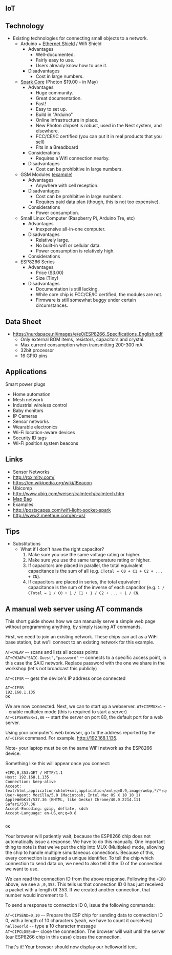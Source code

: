 ## IoT

## Technology
- Existing technologies for connecting small objects to a network.
  - Arduino + [Ethernet Shield](https://www.adafruit.com/products/201) / Wifi Shield
    - Advantages
       - Well-documented.
       - Fairly easy to use.
       - Users already know how to use it.
    - Disadvantages
       - Cost in large numbers.
  - [Spark Core](http://spark.io) (Photon $19.00 - in May)
    - Advantages
      - Huge community.
      - Great documentation.
      - Fast!
      - Easy to set up.
      - Build in "Arduino"
      - Online infrastructure in place.
      - New Photon chipset is robust, used in the Nest system, and elsewhere.
      - FCC/CE/IC certified (you can put it in real products that you sell)
      - Fits in a Breadboard
    - Considerations
      - Requires a Wifi connection nearby.
    - Disadvantages
      - Cost can be prohibitive in large numbers.
  - GSM Modules ([example](https://www.adafruit.com/product/1946))
    - Advantages
      - Anywhere with cell reception.
    - Disadvantages
      - Cost can be prohibitive in large numbers.
      - Requires paid data plan (though, this is not too expensive).
    - Considerations
      - Power consumption.
  - Small Linux Computer (Raspberry Pi, Arduino Tre, etc)
    - Advantages
      - Inexpensive all-in-one computer.
    - Disadvantages
      - Relatively large.
      - No built-in wifi or cellular data.
      - Power consumption is relatively high.
    - Considerations
  - ESP8266 Series
    - Advantages
      - Price ($3.00)
      - Size (Tiny)
    - Disadvantages
      - Documentation is still lacking.
      - While core chip is FCC/CE/IC certified, the modules are not.
      - Firmware is still somewhat buggy under certain circumstances.

## Data Sheet
- https://nurdspace.nl/images/e/e0/ESP8266_Specifications_English.pdf
  - Only external BOM items, resistors, capacitors and crystal.
  - Max current consumption when transmitting 200-300 mA.
  - 32bit processor
  - 16 GPIO pins

## Applications
Smart power plugs
- Home automation
- Mesh network
- Industrial wireless control
- Baby monitors
- IP Cameras
- Sensor networks
- Wearable electronics
- Wi-Fi location-aware devices
- Security ID tags
- Wi-Fi position system beacons

## Links
- Sensor Networks
 - http://roximity.com/
 - https://en.wikipedia.org/wiki/IBeacon
- Ubicomp
 - http://www.ubiq.com/weiser/calmtech/calmtech.htm
 - [Map Bag](http://www.joshbillions.org/post/3974357210/mapbag)
- Examples
 - http://postscapes.com/wifi-light-socket-spark
 - http://www2.meethue.com/en-us/

## Tips
- Substitutions
  - What if I don't have the right capacitor?
    1. Make sure you use the same voltage rating or higher.
    1. Make sure you use the same temperature rating or higher.
    1. If capacitors are placed in parallel, the total equivalent capacitance is the sum of all (e.g. `CTotal = C0 + C1 + C2 + ... + CN`).
    1. If capacitors are placed in series, the total equivalent capacitance is the sum of the inverse of each capacitor (e.g. `1 / CTotal = 1 / C0 + 1 / C1 + 1 / C2 + ... + 1 / CN`.

## A manual web server using AT commands

This short guide shows how we can manually serve a simple web page without programming anything, by simply issuing AT commands.

First, we need to join an existing network. These chips can act as a WiFi base station, but we'll connect to an existing network for this example.

`AT+CWLAP`  -- scans and lists all access points  
`AT+CWJAP="SAIC-Guest","password"` -- connects to a specific access point, in this case the SAIC network. Replace password with the one we share in the workshop (let's not broadcast this publicly)  

`AT+CIFSR` -- gets the device's IP address once connected  

	AT+CIFSR
	192.168.1.135
	OK

We are now connected. Next, we can to start up a webserver.
`AT+CIPMUX=1` -- enable multiplex mode (this is required to start a server)
`AT+CIPSERVER=1,80`  -- start the server on port 80, the default port for a web server.

Using your computer's web browser, go to the address reported by the `AT+CIFSR` command. For example, http://192.168.1.135.

Note- your laptop must be on the same WiFi network as the ESP8266 device.

Something like this will appear once you connect:

```
+IPD,0,353:GET / HTTP/1.1
Host: 192.168.1.135
Connection: keep-alive
Accept: text/html,application/xhtml+xml,application/xml;q=0.9,image/webp,*/*;q=0.8
User-Agent: Mozilla/5.0 (Macintosh; Intel Mac OS X 10_10_1) AppleWebKit/537.36 (KHTML, like Gecko) Chrome/40.0.2214.111 Safari/537.36
Accept-Encoding: gzip, deflate, sdch
Accept-Language: en-US,en;q=0.8


OK
```

Your browser will patiently wait, because the ESP8266 chip does not automatically issue a response. We have to do this manually. One important thing to note is that we've put the chip into MUX (Multiplex) mode, allowing the chip to handle multiple simultaneous connections. Because of this, every connection is assigned a unique identifier. To tell the chip which connection to send data on, we need to also tell it the ID of the connection we want to use.

We can read the connection ID from the above response. Following the `+IPD` above, we see a `,0,353`. This tells us that connection ID 0 has just received a packet with a length 0f 353. If we created another connection, that number would increment to 1.

To send a response to connection ID 0, issue the following commands:

`AT+CIPSEND=0,10` -- Prepare the ESP chip for sending data to connection ID 0, with a length of 10 characters (yeah, we have to count it ourselves)  
`helloworld` -- type a 10 character message  
`AT+CIPCLOSE=0`-- close the connection. The browser will wait until the server (our ESP8266 chip in this case) closes the connection.  

That's it! Your browser should now display our helloworld text.
